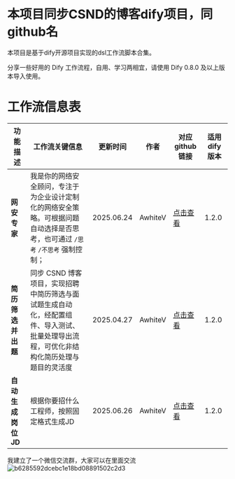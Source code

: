 # 本项目同步CSND的博客dify项目，同github名
本项目是基于dify开源项目实现的dsl工作流脚本合集。

分享一些好用的 Dify 工作流程，自用、学习两相宜，请使用 Dify 0.8.0 及以上版本导入使用。

# 工作流信息表
| 功能描述 | 工作流关键信息 | 更新时间 | 作者 | 对应 github 链接 | 适用 dify 版本 |
| ---- | ---- | ---- | ---- | ---- | ---- |
| **网安专家** | 我是你的网络安全顾问，专注于为企业设计定制化的网络安全策略。可根据问题自动选择是否思考，也可通过 `/思考` `/不思考` 强制控制； | 2025.06.24 | AwhiteV | [点击查看](https://github.com/AwhiteV/dify-/tree/main/DSL/%E7%BD%91%E5%AE%89%E4%B8%93%E5%AE%B6) | 1.2.0 |
| **简历筛选并出题** | 同步 CSND 博客项目，实现招聘中简历筛选与面试题生成自动化，经配置组件、导入测试、批量处理导出流程，可优化非结构化简历处理与题目的灵活度  | 2025.04.27 | AwhiteV | [点击查看](https://github.com/AwhiteV/dify-/tree/main/DSL/%E7%AE%80%E5%8E%86%E7%AD%9B%E9%80%89%E5%B9%B6%E6%89%93%E5%88%86) | 1.2.0 |
|**自动生成岗位JD** | 根据你要招什么工程师，按照固定格式生成JD | 2025.06.26 | AwhiteV | [点击查看](https://github.com/AwhiteV/dify-/tree/main/DSL/%E7%94%9F%E6%88%90%E5%B2%97%E4%BD%8DJD) | 1.2.0 | 

我建立了一个微信交流群，大家可以在里面交流
![b6285592dcebc1e18bd08891502c2d3](https://github.com/user-attachments/assets/e4adf7ec-d689-4c8d-a37c-e2b33888ba49)

